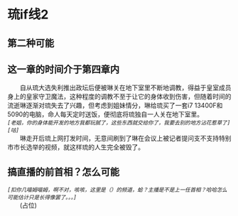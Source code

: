 # 琉if线2
## 第二种可能
## 这一章的时间介于第四章内
&emsp;&emsp;自从琉大选失利推出政坛后便被琳关在地下室里不断地调教，得益于皇室成员身上的皇家守卫魔法，这种程度的调教不至于让它的身体收到伤害，但随着时间的流逝琳逐渐对琉失去了兴趣，但考虑到姐妹情分，琳给琉买了一套i7 13400F和5090的电脑，命人每天定时送饭，便彻底将琉独自一人关在地下室里。  
*```[老姐，你的身体能开发的地方我都玩腻了，这些东西就交给你了，我要去别的地方沾花惹草了]```*  
*```[咕]```*  
&emsp;&emsp;琳走开后琉上网打发时间，无意间刷到了琳在会议上被记者提问支不支持特别市市长选举的视频，就这样琉的人生完全被毁了。  
## 搞直播的前首相？怎么可能
*```[扣你几喵姆喵姆，啊不对，咳咳，这里是（）的频道，蛤？主播是不是上一任首相？哈哈怎么可能估计只是长得像罢了。。。]```*  
&emsp;&emsp;(占位)